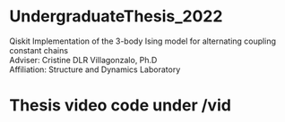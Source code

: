 # UndergraduateThesis_2022
Qiskit Implementation of the 3-body Ising model for alternating coupling constant chains <br>
Adviser: Cristine DLR Villagonzalo, Ph.D <br>
Affiliation: Structure and Dynamics Laboratory <br>

# Thesis video code under /vid

